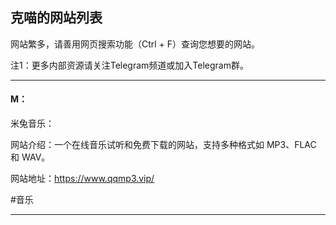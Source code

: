 ## 克喵的网站列表

网站繁多，请善用网页搜索功能（Ctrl + F）查询您想要的网站。

注1：更多内部资源请关注Telegram频道或加入Telegram群。

---

#### M：

米兔音乐：

网站介绍：一个在线音乐试听和免费下载的网站，支持多种格式如 MP3、FLAC 和 WAV。

网站地址：https://www.qqmp3.vip/

#音乐

---